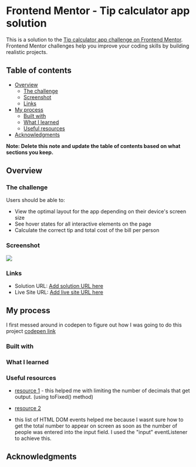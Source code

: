 # Frontend Mentor - Tip calculator app solution

This is a solution to the [Tip calculator app challenge on Frontend Mentor](https://www.frontendmentor.io/challenges/tip-calculator-app-ugJNGbJUX). Frontend Mentor challenges help you improve your coding skills by building realistic projects.

## Table of contents

-   [Overview](#overview)
    -   [The challenge](#the-challenge)
    -   [Screenshot](#screenshot)
    -   [Links](#links)
-   [My process](#my-process)
    -   [Built with](#built-with)
    -   [What I learned](#what-i-learned)
    -   [Useful resources](#useful-resources)
-   [Acknowledgments](#acknowledgments)

**Note: Delete this note and update the table of contents based on what sections you keep.**

## Overview

### The challenge

Users should be able to:

-   View the optimal layout for the app depending on their device's screen size
-   See hover states for all interactive elements on the page
-   Calculate the correct tip and total cost of the bill per person

### Screenshot

![](./screenshot.jpg)

### Links

-   Solution URL: [Add solution URL here](https://your-solution-url.com)
-   Live Site URL: [Add live site URL here](https://your-live-site-url.com)

## My process

I first messed around in codepen to figure out how I was going to do this project [codepen link](https://codepen.io/ConradMcGrifter/pen/ZEKZzeo?editors=1111)

### Built with

### What I learned

### Useful resources

-   [resource 1](https://stackoverflow.com/questions/68482512/how-to-round-of-decimal-numbers-and-get-exact-sum-if-added) - this helped me with limiting the number of decimals that get output.
    (using toFixed() method)

-   [resource 2](https://www.w3schools.com/jsref/dom_obj_event.asp)
-   this list of HTML DOM events helped me because I wasnt sure how to get the total number to appear on screen as soon as the number of people was entered into the input field. I used the "input" eventListener to achieve this.

## Acknowledgments
